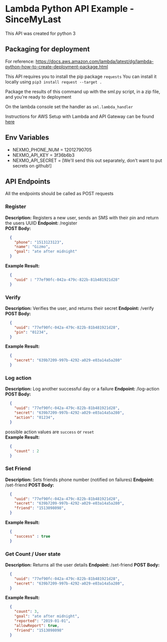# Lambda Python API Example - SinceMyLast
This API was created for python 3

## Packaging for deployment
For reference: https://docs.aws.amazon.com/lambda/latest/dg/lambda-python-how-to-create-deployment-package.html

This API requires you to install the pip package `requests`
You can install it locally using `pip3 install request --target .`

Package the results of this command up with the sml.py script, in a zip file, and you're ready to deployment

On the lambda console set the handler as `sml.lambda_handler`

Instructions for AWS Setup with Lambda and API Gateway can be found [here](/AWS-Setup.md)

## Env Variables
* NEXMO_PHONE_NUM = 12012790705
* NEXMO_API_KEY = 3f36b6b3
* NEXMO_API_SECRET = [We'll send this out separately, don't want to put secrets on github!]

## API Endpoints
All the endpoints should be called as POST requests

### Register
**Description:** Registers a new user, sends an SMS with their pin and return the users UUID
**Endpoint:** /register  
**POST Body:**
```json
  {
    "phone": "1513123123",
    "name": "Gizmo",
    "goal": "ate after midnight"
  }
```
**Example Result:**
```json
  {
    "uuid" : "77ef90fc-042a-479c-822b-81b481921d28"
  }
```

### Verify
**Description:** Verifies the user, and returns their secret
**Endpoint:** /verify  
**POST Body:**
```json
  {
    "uuid": "77ef90fc-042a-479c-822b-81b481921d28",
    "pin": "01234",
  }
```
**Example Result:**
```json
  {
    "secret": "639b7209-997b-4292-a029-e03a14a5a280"
  }
```  

### Log action
**Description:** Log another successful day or a failure
**Endpoint:** /log-action
**POST Body:**
```json
  {
    "uuid": "77ef90fc-042a-479c-822b-81b481921d28",
    "secret": "639b7209-997b-4292-a029-e03a14a5a280",
    "action": "01234",
  }
```
possible action values are `success` or `reset`  
**Example Result:**
```json
  {
    "count" : 2
  }
```  

### Set Friend
**Description:** Sets friends phone number (notified on failures)
**Endpoint:** /set-friend
**POST Body:**
```json
  {
    "uuid": "77ef90fc-042a-479c-822b-81b481921d28",
    "secret": "639b7209-997b-4292-a029-e03a14a5a280",
    "friend": "1513098098",
  }
```
**Example Result:**
```json
  {
    "success" : true
  }
```  

### Get Count / User state
**Description:** Returns all the user details
**Endpoint:** /set-friend
**POST Body:**
```json
  {
    "uuid": "77ef90fc-042a-479c-822b-81b481921d28",
    "secret": "639b7209-997b-4292-a029-e03a14a5a280",
  }
```
**Example Result:**
```json
  {
    "count": 3,
    "goal": "ate after midnight",
    "reported": "2019-01-01",
    "allowReport": true,
    "friend": "1513098098"
  }
```  
